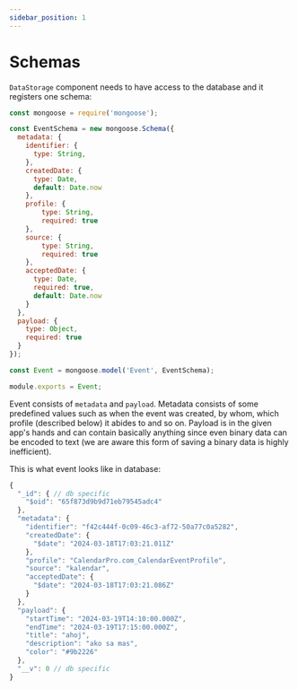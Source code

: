 ```yaml
---
sidebar_position: 1
---
```


# Schemas


`DataStorage` component needs to have access to the database and it registers one schema:

```js title="EventSchema"
const mongoose = require('mongoose');

const EventSchema = new mongoose.Schema({
  metadata: {
    identifier: {
      type: String,
    },
    createdDate: {
      type: Date,
      default: Date.now
    },
    profile: {
        type: String,
        required: true
    },
    source: {
        type: String,
        required: true
    },
    acceptedDate: {
      type: Date,
      required: true,
      default: Date.now
    }
  },
  payload: {
    type: Object,
    required: true
  }
});

const Event = mongoose.model('Event', EventSchema);

module.exports = Event;
```


Event consists of `metadata` and `payload`. Metadata consists of some predefined values such as when the event was created, by whom, which profile (described below) it abides to and so on. Payload is in the given app's hands and can contain basically anything since even binary data can be encoded to text (we are aware this form of saving a binary data is highly inefficient).

This is what event looks like in database:

```js title="Event"
{
  "_id": { // db specific
    "$oid": "65f873d9b9d71eb79545adc4"
  },
  "metadata": {
    "identifier": "f42c444f-0c09-46c3-af72-50a77c0a5282",
    "createdDate": {
      "$date": "2024-03-18T17:03:21.011Z"
    },
    "profile": "CalendarPro.com_CalendarEventProfile",
    "source": "kalendar",
    "acceptedDate": {
      "$date": "2024-03-18T17:03:21.086Z"
    }
  },
  "payload": {
    "startTime": "2024-03-19T14:10:00.000Z",
    "endTime": "2024-03-19T17:15:00.000Z",
    "title": "ahoj",
    "description": "ako sa mas",
    "color": "#9b2226"
  },
  "__v": 0 // db specific
}
```